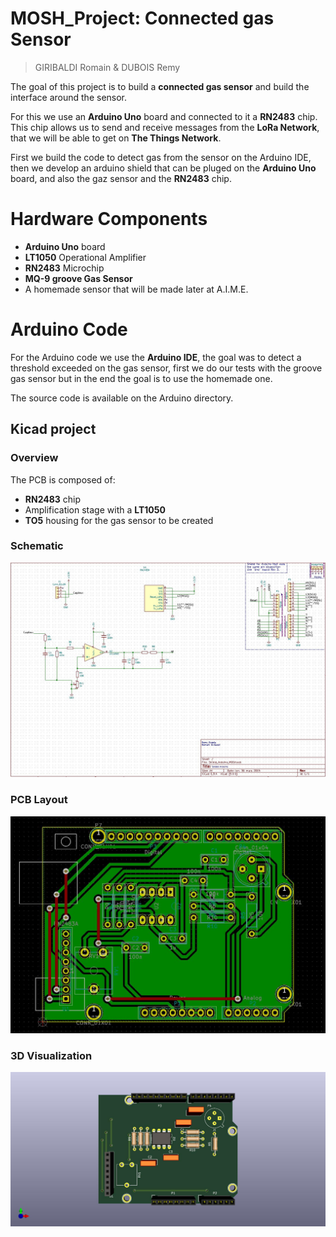 # MOSH_Project: Connected gas Sensor
> GIRIBALDI Romain & DUBOIS Remy

The goal of this project is to build a **connected gas sensor** and build the interface around the sensor.

For this we use an **Arduino Uno** board and connected to it a **RN2483** chip. This chip allows us to send and receive messages from the **LoRa Network**, that we will be able to get on **The Things Network**.

First we build the code to detect gas from the sensor on the Arduino IDE, then we develop an arduino shield that can be pluged on the **Arduino Uno** board, and also the gaz sensor and the **RN2483** chip.

# Hardware Components

- **Arduino Uno** board
- **LT1050** Operational Amplifier 
- **RN2483** Microchip
- **MQ-9 groove Gas Sensor**
- A homemade sensor that will be made later at A.I.M.E.


# Arduino Code 

For the Arduino code we use the **Arduino IDE**, the goal was to detect a threshold exceeded on the gas sensor, first we do our tests with the groove gas sensor but in the end the goal is to use the homemade one. 

The source code is available on the Arduino directory.

## Kicad project
### Overview

The PCB is composed of: 
- **RN2483** chip
- Amplification stage with a **LT1050**
- **TO5** housing for the gas sensor to be created

### Schematic

![](./Captures/Schematique.JPG)

### PCB Layout

![](./Captures/Layout.JPG)

### 3D Visualization

![](./Captures/Shield3D.jpg)
